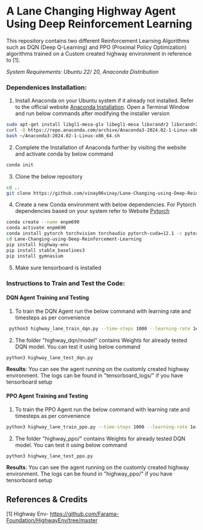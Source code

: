 # A Lane Changing Highway Agent Using Deep Reinforcement Learning

This repository contains two different Reinforcement Learning Algorithms such as DQN (Deep Q-Learning) and PPO (Proximal Policy Optimization) algorithms trained on a Custom created highway environment in reference to [1]. 

*System Requirements: Ubuntu 22/ 20, Anaconda Distribution*

### Dependenices Installation:
1. Install Anaconda on your Ubuntu system if it already not installed. Refer to the official website [Anaconda Installation](https://docs.anaconda.com/free/anaconda/install/linux/). Open a Terminal Window and run below commands after modifying the installer version
```bash
sudo apt-get install libgl1-mesa-glx libegl1-mesa libxrandr2 libxrandr2 libxss1 libxcursor1 libxcomposite1 libasound2 libxi6 libxtst6 #Contiue with next commands if some of the libraries fail to install
curl -O https://repo.anaconda.com/archive/Anaconda3-2024.02-1-Linux-x86_64.sh #Get the version from Anaconda Website
bash ~/Anaconda3-2024.02-1-Linux-x86_64.sh
```
2. Complete the Installation of Anaconda further by visiting the website and activate conda by below command
```bash
conda init
```
3. Clone the below repository 
```bash
cd ..
git clone https://github.com/vinay06vinay/Lane-Changing-using-Deep-Reinforcement-Learning.git
```
4. Create a new Conda environment with below dependencies. For Pytorch dependencies based on your system refer to Website [Pytorch](https://pytorch.org/get-started/locally/)
```bash
conda create --name enpm690
conda activate enpm690
conda install pytorch torchvision torchaudio pytorch-cuda=12.1 -c pytorch -c nvidia
cd Lane-Changing-using-Deep-Reinforcement-Learning
pip install highway-env
pip install stable_baselines3
pip install gymnasium
```
5. Make sure tensorboard is installed

### Instructions to Train and Test the Code:

#### DQN Agent Training and Testing

1. To train the DQN Agent run the below command with learning rate and timesteps as per convenience
```bash
 python3 highway_lane_train_dqn.py --time-steps 1000 --learning-rate 1e-4
```
2. The folder "highway_dqn/model" contains Weights for already tested DQN model. You can test it using below command
```bash
python3 highway_lane_test_dqn.py
```
**Results**: You can see the agent running on the customly created highway environment. The logs can be found in "tensorboard_logs/" if you have tensorboard setup

#### PPO Agent Training and Testing

1. To train the PPO Agent run the below command with learning rate and timesteps as per convenience
```bash
python3 highway_lane_train_ppo.py --time-steps 1000 --learning-rate 1e-4
```
2. The folder "highway_ppo/" contains Weights for already tested DQN model. You can test it using below command
```bash
python3 highway_lane_test_ppo.py
```

**Results**: You can see the agent running on the customly created highway environment. The logs can be found in "highway_ppo/" if you have tensorboard setup


## References & Credits

[1] Highway Env- https://github.com/Farama-Foundation/HighwayEnv/tree/master
